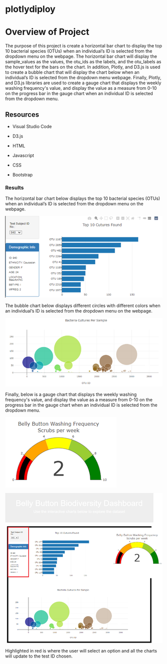 # plotlydiploy

# Overview of Project

The purpose of this project is create a horizontal bar chart to display the top 10 bacterial species (OTUs) when an individual’s ID is selected from the dropdown menu on the webpage. The horizontal bar chart will display the sample_values as the values, the otu_ids as the labels, and the otu_labels as the hover text for the bars on the chart. In addition, Plotly, and D3.js is used to create a bubble chart that will display the chart below when an individual’s ID is selected from the dropdown menu webpage. Finally, Plotly, and D3.js libraries are used to create a gauge chart that displays the weekly washing frequency's value, and display the value as a measure from 0-10 on the progress bar in the gauge chart when an individual ID is selected from the dropdown menu.

## Resources

- Visual Studio Code

- D3.js

- HTML

- Javascript

- CSS

- Bootstrap

### Results

The horizontal bar chart below displays the top 10 bacterial species (OTUs) when an individual’s ID is selected from the dropdown menu on the webpage.

![Top 10 Bacterial Species](barChart.png)

The bubble chart below displays different circles with different colors when an individual’s ID is selected from the dropdown menu on the webpage.

![Bubble Chart](bubbleChart.png)

Finally, below is a gauge chart that displays the weekly washing frequency's value, and display the value as a measure from 0-10 on the progress bar in the gauge chart when an individual ID is selected from the dropdown menu.

![Weekly Washing Frequency](gaugeChart.png) 

![Final Product](finalProduct.png)

Highlighted in red is where the user will select an option and all the charts will update to the test ID chosen.
